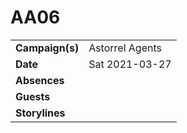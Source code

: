 # AA06

|||
| --- | --- |
| **Campaign(s)** | Astorrel Agents | session.2
| **Date** | Sat 2021-03-27 |
| **Absences** | |
| **Guests** | |
| **Storylines** | |
